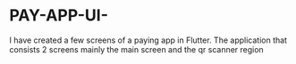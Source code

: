 # PAY-APP-UI-
I have created a few screens of a paying app in Flutter. The application that consists 2 screens mainly the main screen and the qr scanner region
